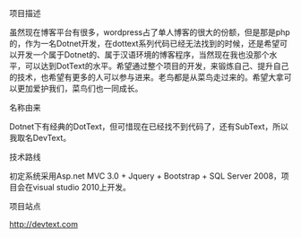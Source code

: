 项目描述

虽然现在博客平台有很多，wordpress占了单人博客的很大的份额，但是那是php的，作为一名Dotnet开发，在dottext系列代码已经无法找到的时候，还是希望可以开发一个属于Dotnet的、属于汉语环境的博客程序，当然现在我也没那个水平，可以达到DotText的水平。希望通过整个项目的开发，来锻炼自己、提升自己的技术，也希望有更多的人可以参与进来。老鸟都是从菜鸟走过来的。希望大拿可以更加爱护我们，菜鸟们也一同成长。

名称由来

Dotnet下有经典的DotText，但可惜现在已经找不到代码了，还有SubText，所以我取名DevText。

技术路线

初定系统采用Asp.net MVC 3.0 + Jquery + Bootstrap + SQL Server 2008，项目会在visual studio 2010上开发。

项目站点

http://devtext.com
